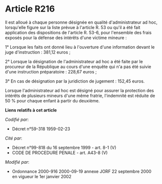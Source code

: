 # Article R216

Il est alloué à chaque personne désignée en qualité d'administrateur ad hoc, lorsqu'elle figure sur la liste prévue à
l'article R. 53 ou qu'il a été fait application des dispositions de l'article R. 53-6, pour l'ensemble des frais exposés pour
la défense des intérêts d'une victime mineure :

1° Lorsque les faits ont donné lieu à l'ouverture d'une information devant le juge d'instruction : 381,12 euros ;

2° Lorsque la désignation de l'administrateur ad hoc a été faite par le procureur de la République au cours d'une enquête qui
n'a pas été suivie d'une instruction préparatoire : 228,67 euros ;

3° En cas de désignation par la juridiction de jugement : 152,45 euros.

Lorsque l'administrateur ad hoc est désigné pour assurer la protection des intérêts de plusieurs mineurs d'une même fratrie,
l'indemnité est réduite de 50 % pour chaque enfant à partir du deuxième.

**Liens relatifs à cet article**

_Codifié par_:

  - Décret n°59-318 1959-02-23

_Cité par_:

  - Décret n°99-818 du 16 septembre 1999 - art. 8-1 (V)
  - CODE DE PROCEDURE PENALE - art. A43-8 (V)

_Modifié par_:

  - Ordonnance 2000-916 2000-09-19 annexe JORF 22 septembre 2000 en vigueur le 1er janvier 2002
